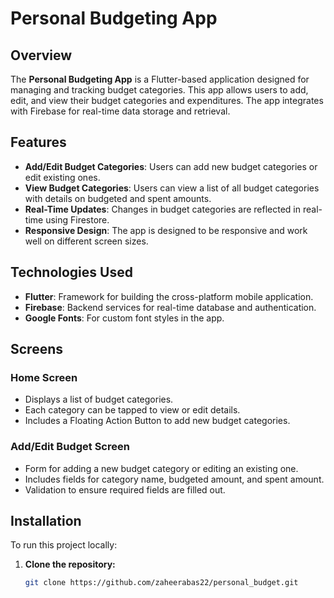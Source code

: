 # Personal Budgeting App

## Overview

The **Personal Budgeting App** is a Flutter-based application designed for managing and tracking budget categories. This app allows users to add, edit, and view their budget categories and expenditures. The app integrates with Firebase for real-time data storage and retrieval.

## Features

- **Add/Edit Budget Categories**: Users can add new budget categories or edit existing ones.
- **View Budget Categories**: Users can view a list of all budget categories with details on budgeted and spent amounts.
- **Real-Time Updates**: Changes in budget categories are reflected in real-time using Firestore.
- **Responsive Design**: The app is designed to be responsive and work well on different screen sizes.

## Technologies Used

- **Flutter**: Framework for building the cross-platform mobile application.
- **Firebase**: Backend services for real-time database and authentication.
- **Google Fonts**: For custom font styles in the app.

## Screens

### Home Screen

- Displays a list of budget categories.
- Each category can be tapped to view or edit details.
- Includes a Floating Action Button to add new budget categories.

### Add/Edit Budget Screen

- Form for adding a new budget category or editing an existing one.
- Includes fields for category name, budgeted amount, and spent amount.
- Validation to ensure required fields are filled out.

## Installation

To run this project locally:

1. **Clone the repository:**

   ```sh
   git clone https://github.com/zaheerabas22/personal_budget.git
